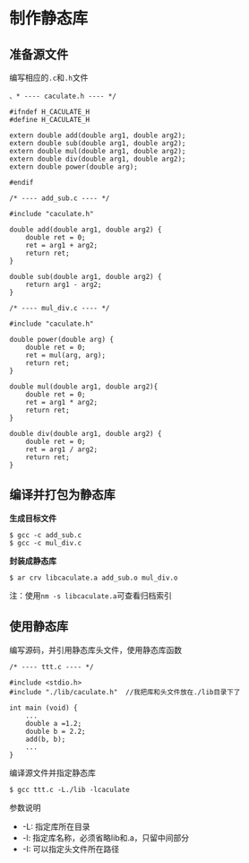 # 制作静态库

## 准备源文件

编写相应的`.c`和`.h`文件

```
、* ---- caculate.h ---- */

#ifndef H_CACULATE_H
#define H_CACULATE_H

extern double add(double arg1, double arg2);
extern double sub(double arg1, double arg2);
extern double mul(double arg1, double arg2);
extern double div(double arg1, double arg2);
extern double power(double arg);

#endif

/* ---- add_sub.c ---- */

#include "caculate.h"

double add(double arg1, double arg2) {
    double ret = 0;
    ret = arg1 + arg2;
    return ret;
}

double sub(double arg1, double arg2) {
    return arg1 - arg2;
}

/* ---- mul_div.c ---- */

#include "caculate.h"

double power(double arg) {
    double ret = 0;
    ret = mul(arg, arg);
    return ret;
}

double mul(double arg1, double arg2){
    double ret = 0;
    ret = arg1 * arg2;
    return ret;
}

double div(double arg1, double arg2) {
    double ret = 0;
    ret = arg1 / arg2;
    return ret;
}
```

## 编译并打包为静态库

**生成目标文件**

```
$ gcc -c add_sub.c
$ gcc -c mul_div.c
```

**封装成静态库**

```
$ ar crv libcaculate.a add_sub.o mul_div.o
```

注：使用`nm -s libcaculate.a`可查看归档索引

## 使用静态库

编写源码，并引用静态库头文件，使用静态库函数

```
/* ---- ttt.c ---- */

#include <stdio.h>
#include "./lib/caculate.h"  //我把库和头文件放在./lib目录下了

int main (void) {
    ...
    double a =1.2;
    double b = 2.2;
    add(b, b);
    ...
}
```

编译源文件并指定静态库

```
$ gcc ttt.c -L./lib -lcaculate
```

参数说明

- -L: 指定库所在目录
- -l: 指定库名称，必须省略lib和.a，只留中间部分
- -I: 可以指定头文件所在路径
